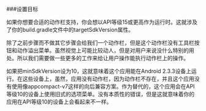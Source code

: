 ###设置目标

如果你想要合适的动作栏支持，你会想以API等级15或更高作为运行时。这就涉及了你的build.gradle文件中的targetSdkVersion属性。

除了之前步骤而不做其它步骤会给我们一个动作栏，但是这个动作栏没有工具栏按钮和动作溢出菜单。虽然视觉上可能比较动人，但是对用户来说没什么特别的用处。所以我们需要做一些更多的工作来给让用户操作能执行动作栏上的操作。

如果把minSdkVersion设为10，这就意味着这个应用能在Android 2.3.3设备上运行。在这些设备上，虽然，应用没有动作栏，因为动作栏不存在，并且这个应用没有使用像appcompact-v7这样的向后兼容方案。作为替代的，这个应用会在API等级10的设备上使用旧式的选项菜单。没有本质性的错误，但是这就意味着你的应用在API等级10的设备上会看起来不一样。

